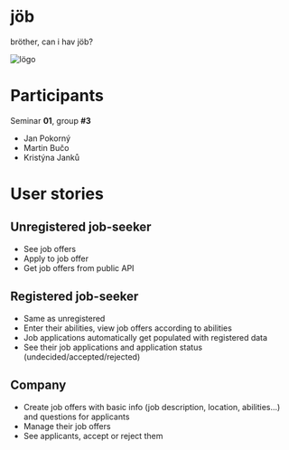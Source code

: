 # jöb

bröther, can i hav jöb?

![lögo](https://media.discordapp.net/attachments/763083691924652122/765604353906049114/moth.png?width=230&height=200)

# Participants

Seminar **01**, group **#3**

- Jan Pokorný
- Martin Bučo
- Kristýna Janků

# User stories

## Unregistered job-seeker

- See job offers
- Apply to job offer
- Get job offers from public API

## Registered job-seeker

- Same as unregistered
- Enter their abilities, view job offers according to abilities
- Job applications automatically get populated with registered data
- See their job applications and application status (undecided/accepted/rejected)

## Company

- Create job offers with basic info (job description, location, abilities...) and questions for applicants
- Manage their job offers
- See applicants, accept or reject them

